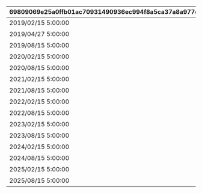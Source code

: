 |69809069e25a0ffb01ac70931490936ec994f8a5ca37a8a977e1f8e4faad01ba|4fe64e2a1487a78f7ba69206bbbb58b2e1972a96984badb1739e67b1fbc7a0cd|b51a683e9cf2d4282d40b7986629624a6816a8613df6c9dce1ae15e014d264f4|52afdbc907d040f2b818b7774b9ac417135380ff27e2a98a0e0e6db0c48e3094|
| --- | --- | --- | --- |
|2019/02/15 5:00:00|2019/03/01 4:59:59|10000|1st Anniversary スペシャルログインボーナス|
|2019/04/27 5:00:00|2019/05/07 4:59:59|10001|GW スペシャルログインボーナス|
|2019/08/15 5:00:00|2019/09/01 4:59:59|10002|1.5Year Anniversary スペシャルログインボーナス|
|2020/02/15 5:00:00|2020/03/01 4:59:59|10003|2nd Anniversary スペシャルログインボーナス|
|2020/08/15 5:00:00|2020/09/01 4:59:59|10004|2.5 Year Anniversary スペシャルログインボーナス|
|2021/02/15 5:00:00|2021/03/01 4:59:59|10005|3rd Anniversary スペシャルログインボーナス|
|2021/08/15 5:00:00|2021/09/01 4:59:59|10006|3.5 Year Anniversary スペシャルログインボーナス|
|2022/02/15 5:00:00|2022/03/01 4:59:59|10007|4th Anniversary スペシャルログインボーナス|
|2022/08/15 5:00:00|2022/09/01 4:59:59|10008|4.5 Year Anniversary スペシャルログインボーナス|
|2023/02/15 5:00:00|2023/03/01 4:59:59|10009|5th Anniversary スペシャルログインボーナス|
|2023/08/15 5:00:00|2023/09/01 4:59:59|10010|5.5 Year Anniversary スペシャルログインボーナス|
|2024/02/15 5:00:00|2024/03/01 4:59:59|10011|6th Anniversary スペシャルログインボーナス|
|2024/08/15 5:00:00|2024/09/01 4:59:59|10012|6.5 Year Anniversary スペシャルログインボーナス|
|2025/02/15 5:00:00|2025/03/01 4:59:59|10013|7th Year Anniversary スペシャルログインボーナス|
|2025/08/15 5:00:00|2025/09/01 4:59:59|10014|7.5 Year Anniversary スペシャルログインボーナス|